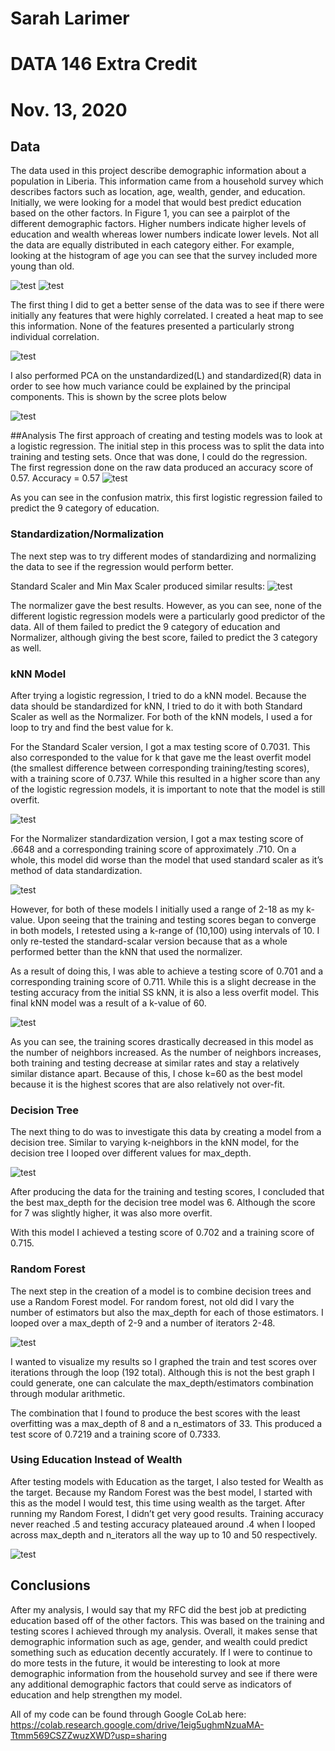 # Sarah Larimer 
# DATA 146 Extra Credit
# Nov. 13, 2020

## Data
The data used in this project describe demographic information about a population in Liberia. This information came from a household survey which describes factors such as location, age, wealth, gender, and education. Initially, we were looking for a model that would best predict education based on the other factors. 
In Figure 1, you can see a pairplot of the different demographic factors. Higher numbers indicate higher levels of education and wealth whereas lower numbers indicate lower levels. Not all the data are equally distributed in each category either. For example, looking at the histogram of age you can see that the survey included more young than old. 

![test](corr.png) ![test](age.png)



The first thing I did to get  a better sense of the data was to see if there were initially any features that were highly correlated. I created a heat map to see this information. None of the features presented a particularly strong individual correlation.

![test](heatmap.png)

I also performed PCA on the unstandardized(L) and standardized(R) data in order to see how much variance could be explained by the principal components. This is shown by the scree plots below

![test](pca.png)



##Analysis
The first approach of creating and testing models was to look at a logistic regression. The initial step in this process was to split the data into training and testing sets. Once that was done, I could do the regression. The first regression done on the raw data produced an accuracy score of 0.57. 
Accuracy = 0.57
![test](1regression.png)

As you can see in the confusion matrix, this first logistic regression failed to predict the 9 category of education. 
### Standardization/Normalization
The next step was to try different modes of standardizing and normalizing the data to see if the regression would perform better. 

Standard Scaler and Min Max Scaler produced similar results:
![test](2regression.png)

The normalizer gave the best results. However, as you can see, none of the different logistic regression models were a particularly good predictor of the data. All of them failed to predict the 9 category of education and Normalizer, although giving the best score, failed to predict the 3 category as well. 
### kNN Model
After trying a logistic regression, I tried to do a kNN model. Because the data should be standardized for kNN, I tried to do it with both Standard Scaler as well as the Normalizer. For both of the kNN models, I used a for loop to try and find the best value for k. 

For the Standard Scaler version, I got a max testing score of 0.7031. This also corresponded to the value for k that gave me the least overfit model (the smallest difference between corresponding training/testing scores), with a training score of 0.737. While this resulted in a higher score than any of the logistic regression models, it is important to note that the model is still overfit. 

![test](ss.png)

For the Normalizer standardization version, I got a max testing score of .6648 and a corresponding training score of approximately .710. On a whole, this model did worse than the model that used standard scaler as it’s method of data standardization. 

![test](norm.png)



However, for both of these models I initially used a range of 2-18 as my k-value. Upon seeing that the training and testing scores began to converge in both models, I retested using a k-range of (10,100) using intervals of 10. I only re-tested the standard-scalar version because that as a whole performed better than the kNN that used the normalizer. 

As a result of doing this, I was able to achieve a testing score of 0.701 and a corresponding training score of 0.711. While this is a slight decrease in the testing accuracy from the initial SS kNN, it is also a less overfit model. This final kNN model was a result of a k-value of 60. 

![test](knn.png)

As you can see, the training scores drastically decreased in this model as the number of neighbors increased. As the number of neighbors increases, both training and testing decrease at similar rates and stay a relatively similar distance apart. Because of this, I chose k=60 as the best model because it is the highest scores that are also relatively not over-fit. 

### Decision Tree
The next thing to do was to investigate this data by creating a model from a decision tree. Similar to varying k-neighbors in the kNN model, for the decision tree I looped over different values for max_depth. 

![test](dt.png)

After producing the data for the training and testing scores, I concluded that the best max_depth for the decision tree model was 6. Although the score for 7 was slightly higher, it was also more overfit. 

With this model I achieved a testing score of 0.702 and a training score of 0.715. 



### Random Forest
The next step in the creation of a model is to combine decision trees and use a Random Forest model. For random forest, not old did I vary the number of estimators but also the max_depth for each of those estimators. I looped over a max_depth of 2-9 and a number of iterators 2-48. 

![test](dtc.png)

I wanted to visualize my results so I graphed the train and test scores over iterations through the loop (192 total). Although this is not the best graph I could generate, one can calculate the max_depth/estimators combination through modular arithmetic. 

The combination that I found to produce the best scores with the least overfitting was a max_depth of 8 and a n_estimators of 33. This produced a test score of 0.7219 and a training score of 0.7333. 

### Using Education Instead of Wealth
After testing models with Education as the target, I also tested for Wealth as the target. Because my Random Forest was the best model, I started with this as the model I would test, this time using wealth as the target. After running my Random Forest, I didn’t get very good results. Training accuracy never reached .5 and testing accuracy plateaued around .4 when I looped across max_depth and n_iterators all the way up to 10 and 50 respectively. 

![test](education.png)






## Conclusions
After my analysis, I would say that my RFC did the best job at predicting education based off of the other factors. This was based on the training and testing scores I achieved through my analysis. Overall, it makes sense that demographic information such as age, gender, and wealth could predict something such as education decently accurately. If I were to continue to do more tests in the future, it would be interesting to look at more demographic information from the household survey and see if there were any additional demographic factors that could serve as indicators of education and help strengthen my model. 

All of my code can be found through Google CoLab here: https://colab.research.google.com/drive/1eig5ughmNzuaMA-Ttmm569CSZZwuzXWD?usp=sharing
